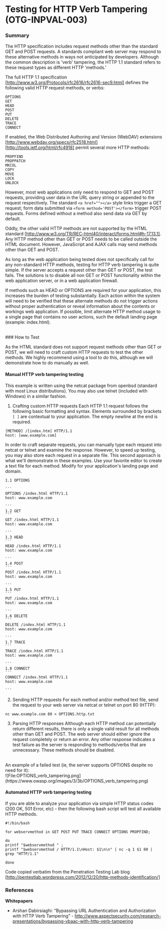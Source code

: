 # Testing for HTTP Verb Tampering (OTG-INPVAL-003)


### Summary
The HTTP specification includes request methods other than the standard GET and POST requests. A standards compliant web server may respond to these alternative methods in ways not anticipated by developers. Although the common description is 'verb' tampering, the HTTP 1.1 standard refers to these request types as different HTTP 'methods.'
<br>


The full HTTP 1.1 specification [http://www.w3.org/Protocols/rfc2616/rfc2616-sec9.html] defines the following valid HTTP request methods, or verbs:
```
OPTIONS
GET
HEAD
POST
PUT
DELETE
TRACE
CONNECT
```

If enabled, the Web Distributed Authoring and Version (WebDAV) extensions [http://www.webdav.org/specs/rfc2518.html] [http://tools.ietf.org/html/rfc4918] permit several more HTTP methods:
```
PROPFIND
PROPPATCH
MKCOL
COPY
MOVE
LOCK
UNLOCK
```

However, most web applications only need to respond to GET and POST requests, providing user data in the URL query string or appended to the request respectively. The standard `<a href=""></a>` style links trigger a GET request; form data submitted via `<form method='POST'></form>` trigger POST requests. Forms defined without a method also send data via GET by default.


Oddly, the other valid HTTP methods are not supported by the HTML standard [http://www.w3.org/TR/REC-html40/interact/forms.html#h-17.13.1]. Any HTTP method other than GET or POST needs to be called outside the HTML document. However, JavaScript and AJAX calls may send methods other than GET and POST.


As long as the web application being tested does not specifically call for any non-standard HTTP methods, testing for HTTP verb tampering is quite simple. If the server accepts a request other than GET or POST, the test fails. The solutions is to disable all non GET or POST functionality within the web application server, or in a web application firewall.


If methods such as HEAD or OPTIONS are required for your application, this increases the burden of testing substantially. Each action within the system will need to be verified that these alternate methods do not trigger actions without proper authentication or reveal information about the contents or workings web application. If possible, limit alternate HTTP method usage to a single page that contains no user actions, such the default landing page (example: index.html).

<br>
### How to Test

As the HTML standard does not support request methods other than GET or POST, we will need to craft custom HTTP requests to test the other methods. We highly recommend using a tool to do this, although we will demonstrate how to do manually as well.<br>

#### Manual HTTP verb tampering testing

This example is written using the netcat package from openbsd (standard with most Linux distributions). You may also use telnet (included with Windows) in a similar fashion.

1. Crafting custom HTTP requests
Each HTTP 1.1 request follows the following basic formatting and syntax. Elements surrounded by brackets `[ ]` are contextual to your application. The empty newline at the end is required.
```
[METHOD] /[index.htm] HTTP/1.1
host: [www.example.com]
```
In order to craft separate requests, you can manually type each request into netcat or telnet and examine the response. However, to speed up testing, you may also store each request in a separate file. This second approach is what we'll demonstrate in these examples. Use your favorite editor to create a text file for each method. Modify for your application's landing page and domain.

    1.1 OPTIONS

    ```
    OPTIONS /index.html HTTP/1.1
    host: www.example.com

    ```
    1.2 GET
    ```
    GET /index.html HTTP/1.1
    host: www.example.com

    ```
    1.3 HEAD
    ```
    HEAD /index.html HTTP/1.1
    host: www.example.com

    ```
    1.4 POST
    ```
    POST /index.html HTTP/1.1
    host: www.example.com

    ```
    1.5 PUT
    ```
    PUT /index.html HTTP/1.1
    host: www.example.com

    ```
    1.6 DELETE
    ```
    DELETE /index.html HTTP/1.1
    host: www.example.com

    ```
    1.7 TRACE
    ```
    TRACE /index.html HTTP/1.1
    host: www.example.com

    ```
    1.8 CONNECT
    ```
    CONNECT /index.html HTTP/1.1
    host: www.example.com

    ```
2. Sending HTTP requests
For each method and/or method text file, send the request to your web server via netcat or telnet on port 80 (HTTP):
```
nc www.example.com 80 < OPTIONS.http.txt
```
3. Parsing HTTP responses
Although each HTTP method can potentially return different results, there is only a single valid result for all methods other than GET and POST. The web server should either ignore the request completely or return an error. Any other response indicates a test failure as the server is responding to methods/verbs that are unnecessary. These methods should be disabled.

<br>
An example of a failed test (ie, the server supports OPTIONS despite no need for it):
<br>
![File:OPTIONS_verb_tampering.png](https://www.owasp.org/images/3/3b/OPTIONS_verb_tampering.png)


#### Automated HTTP verb tampering testing
If you are able to analyze your application via simple HTTP status codes (200 OK, 501 Error, etc) - then the following bash script will test all available HTTP methods.
```
#!/bin/bash

for webservmethod in GET POST PUT TRACE CONNECT OPTIONS PROPFIND;

do
printf "$webservmethod " ;
printf "$webservmethod / HTTP/1.1\nHost: $1\n\n" | nc -q 1 $1 80 | grep "HTTP/1.1"

done
```


Code copied verbatim from the Penetration Testing Lab blog [http://pentestlab.wordpress.com/2012/12/20/http-methods-identification/]


### References
**Whitepapers**
* Arshan Dabirsiaghi: “Bypassing URL Authentication and Authorization with HTTP Verb Tampering” - http://www.aspectsecurity.com/research-presentations/bypassing-vbaac-with-http-verb-tampering
